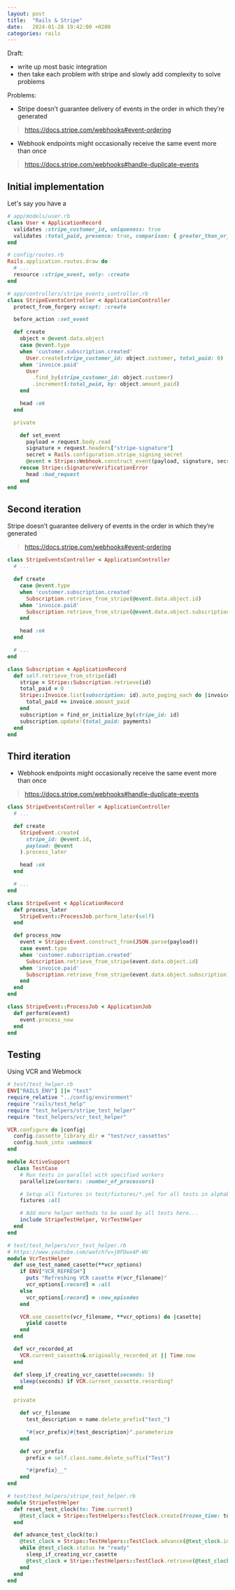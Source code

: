 ```yaml
---
layout: post
title:  "Rails & Stripe"
date:   2024-01-28 19:42:00 +0200
categories: rails
---
```


Draft:
- write up most basic integration
- then take each problem with stripe and slowly add complexity to solve problems

Problems:

- Stripe doesn’t guarantee delivery of events in the order in which they’re generated
> https://docs.stripe.com/webhooks#event-ordering

- Webhook endpoints might occasionally receive the same event more than once
> https://docs.stripe.com/webhooks#handle-duplicate-events

## Initial implementation

Let's say you have a 

```ruby
# app/models/user.rb
class User < ApplicationRecord
  validates :stripe_customer_id, uniqueness: true
  validates :total_paid, presence: true, comparison: { greater_than_or_equal_to: 0 }
end

# config/routes.rb
Rails.application.routes.draw do
  # ...
  resource :stripe_event, only: :create
end

# app/controllers/stripe_events_controller.rb
class StripeEventsController < ApplicationController
  protect_from_forgery except: :create

  before_action :set_event

  def create
    object = @event.data.object
    case @event.type
    when 'customer.subscription.created'
      User.create(stripe_customer_id: object.customer, total_paid: 0)
    when 'invoice.paid'
      User
        .find_by(stripe_customer_id: object.customer)
        .increment(:total_paid, by: object.amount_paid)
    end

    head :ok
  end

  private

    def set_event
      payload = request.body.read
      signature = request.headers["stripe-signature"]
      secret = Rails.configuration.stripe_signing_secret
      @event = Stripe::Webhook.construct_event(payload, signature, secret)
    rescue Stripe::SignatureVerificationError
      head :bad_request
    end
end
```

## Second iteration
Stripe doesn’t guarantee delivery of events in the order in which they’re generated
> https://docs.stripe.com/webhooks#event-ordering

```ruby
class StripeEventsController < ApplicationController
  # ...

  def create
    case @event.type
    when 'customer.subscription.created'
      Subscription.retrieve_from_stripe(@event.data.object.id)
    when 'invoice.paid'
      Subscription.retrieve_from_stripe(@event.data.object.subscription)
    end

    head :ok
  end

  # ...
end

class Subscription < ApplicationRecord
  def self.retrieve_from_stripe(id)
    stripe = Stripe::Subscription.retrieve(id)
    total_paid = 0
    Stripe::Invoice.list(subscription: id).auto_paging_each do |invoice|
      total_paid += invoice.amount_paid
    end
    subscription = find_or_initialize_by(stripe_id: id)
    subscription.update!(total_paid: payments)
  end
end
```

## Third iteration
- Webhook endpoints might occasionally receive the same event more than once
> https://docs.stripe.com/webhooks#handle-duplicate-events

```ruby
class StripeEventsController < ApplicationController
  # ...

  def create
    StripeEvent.create(
      stripe_id: @event.id,
      payload: @event
    ).process_later

    head :ok
  end

  # ...
end

class StripeEvent < ApplicationRecord
  def process_later
    StripeEvent::ProcessJob.perform_later(self)
  end

  def process_now
    event = Stripe::Event.construct_from(JSON.parse(payload))
    case event.type
    when 'customer.subscription.created'
      Subscription.retrieve_from_stripe(event.data.object.id)
    when 'invoice.paid'
      Subscription.retrieve_from_stripe(event.data.object.subscription)
    end
  end
end

class StripeEvent::ProcessJob < ApplicationJob
  def perform(event)
    event.process_now
  end
end

```

## Testing

Using VCR and Webmock

```ruby
# test/test_helper.rb
ENV["RAILS_ENV"] ||= "test"
require_relative "../config/environment"
require "rails/test_help"
require "test_helpers/stripe_test_helper"
require "test_helpers/vcr_test_helper"

VCR.configure do |config|
  config.cassette_library_dir = "test/vcr_cassettes"
  config.hook_into :webmock
end

module ActiveSupport
  class TestCase
    # Run tests in parallel with specified workers
    parallelize(workers: :number_of_processors)

    # Setup all fixtures in test/fixtures/*.yml for all tests in alphabetical order.
    fixtures :all

    # Add more helper methods to be used by all tests here...
    include StripeTestHelper, VcrTestHelper
  end
end

# test/test_helpers/vcr_test_helper.rb
# https://www.youtube.com/watch?v=j0FDwx4P-WU
module VcrTestHelper
  def use_test_named_casette(**vcr_options)
    if ENV["VCR_REFRESH"]
      puts "Refreshing VCR casette #{vcr_filename}"
      vcr_options[:record] = :all
    else
      vcr_options[:record] = :new_episodes
    end

    VCR.use_cassette(vcr_filename, **vcr_options) do |casette|
      yield casette
    end
  end

  def vcr_recorded_at
    VCR.current_cassette&.originally_recorded_at || Time.now
  end

  def sleep_if_creating_vcr_casette(seconds: 5)
    sleep(seconds) if VCR.current_cassette.recording?
  end

  private

    def vcr_filename
      test_description = name.delete_prefix("test_")

      "#{vcr_prefix}#{test_description}".parameterize
    end

    def vcr_prefix
      prefix = self.class.name.delete_suffix("Test")

      "#{prefix}__"
    end
end

# test/test_helpers/stripe_test_helper.rb
module StripeTestHelper
  def reset_test_clock(to: Time.current)
    @test_clock = Stripe::TestHelpers::TestClock.create(frozen_time: to.to_i)
  end

  def advance_test_clock(to:)
    @test_clock = Stripe::TestHelpers::TestClock.advance(@test_clock.id, frozen_time: to.to_i)
    while @test_clock.status != "ready"
      sleep_if_creating_vcr_casette
      @test_clock = Stripe::TestHelpers::TestClock.retrieve(@test_clock.id)
    end
  end
end
```
